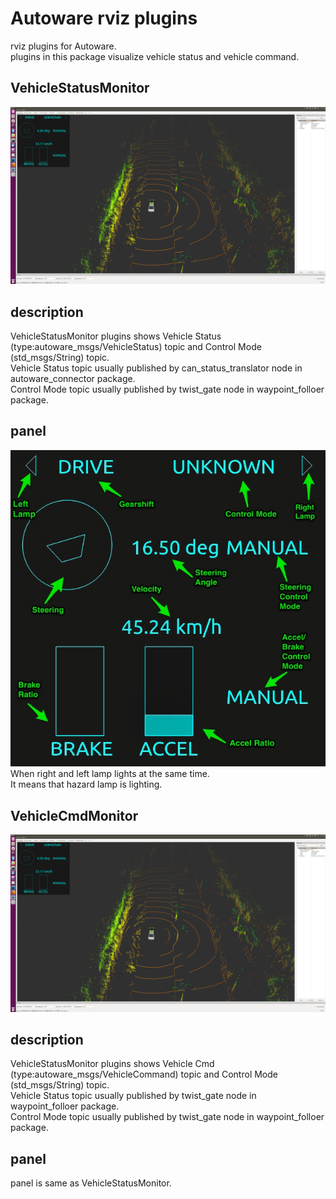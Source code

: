 # Autoware rviz plugins

rviz plugins for Autoware.  
plugins in this package visualize vehicle status and vehicle command.  

## VehicleStatusMonitor
![VehicleStatusMonitor](media/VehicleStatusMonitor.png) 

## description
VehicleStatusMonitor plugins shows Vehicle Status (type:autoware_msgs/VehicleStatus) topic and Control Mode (std_msgs/String) topic.  
Vehicle Status topic usually published by can_status_translator node in autoware_connector package.  
Control Mode topic usually published by twist_gate node in waypoint_folloer package.  

## panel
![Panel](media/Panel.jpg)  
When right and left lamp lights at the same time.  
It means that hazard lamp is lighting.  

## VehicleCmdMonitor
![VehicleStatusMonitor](media/VehicleStatusMonitor.png) 

## description
VehicleStatusMonitor plugins shows Vehicle Cmd (type:autoware_msgs/VehicleCommand) topic and Control Mode (std_msgs/String) topic.  
Vehicle Status topic usually published by  twist_gate node in waypoint_folloer package.  
Control Mode topic usually published by twist_gate node in waypoint_folloer package.  

## panel
panel is same as VehicleStatusMonitor.